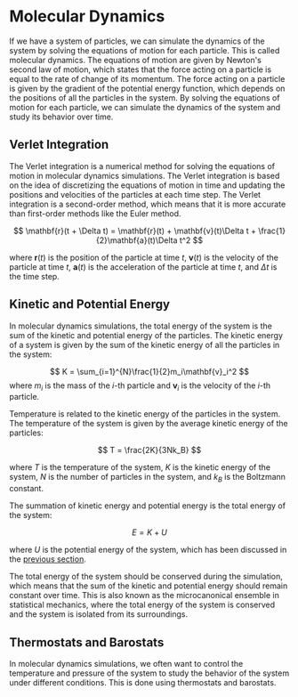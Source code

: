 # Molecular Dynamics
If we have a system of particles, we can simulate the dynamics of the system by solving the equations of motion for each particle. This is called molecular dynamics. The equations of motion are given by Newton's second law of motion, which states that the force acting on a particle is equal to the rate of change of its momentum. The force acting on a particle is given by the gradient of the potential energy function, which depends on the positions of all the particles in the system. By solving the equations of motion for each particle, we can simulate the dynamics of the system and study its behavior over time.

## Verlet Integration
The Verlet integration is a numerical method for solving the equations of motion in molecular dynamics simulations. The Verlet integration is based on the idea of discretizing the equations of motion in time and updating the positions and velocities of the particles at each time step. The Verlet integration is a second-order method, which means that it is more accurate than first-order methods like the Euler method.

$$
\mathbf{r}(t + \Delta t) = \mathbf{r}(t) + \mathbf{v}(t)\Delta t + \frac{1}{2}\mathbf{a}(t)\Delta t^2
$$

where $\mathbf{r}(t)$ is the position of the particle at time $t$, $\mathbf{v}(t)$ is the velocity of the particle at time $t$, $\mathbf{a}(t)$ is the acceleration of the particle at time $t$, and $\Delta t$ is the time step.

## Kinetic and Potential Energy
In molecular dynamics simulations, the total energy of the system is the sum of the kinetic and potential energy of the particles. The kinetic energy of a system is given by the sum of the kinetic energy of all the particles in the system:

$$
K = \sum_{i=1}^{N}\frac{1}{2}m_i\mathbf{v}_i^2
$$
where $m_i$ is the mass of the $i$-th particle and $\mathbf{v}_i$ is the velocity of the $i$-th particle. 

Temperature is related to the kinetic energy of the particles in the system. The temperature of the system is given by the average kinetic energy of the particles:

$$
T = \frac{2K}{3Nk_B}
$$

where $T$ is the temperature of the system, $K$ is the kinetic energy of the system, $N$ is the number of particles in the system, and $k_B$ is the Boltzmann constant.

The summation of kinetic energy and potential energy is the total energy of the system:

$$
E = K + U
$$

where $U$ is the potential energy of the system, which has been discussed in the [previous section](./force_fields.md#potential-energy-function).

The total energy of the system should be conserved during the simulation, which means that the sum of the kinetic and potential energy should remain constant over time. This is also known as the microcanonical ensemble in statistical mechanics, where the total energy of the system is conserved and the system is isolated from its surroundings.

## Thermostats and Barostats
In molecular dynamics simulations, we often want to control the temperature and pressure of the system to study the behavior of the system under different conditions. This is done using thermostats and barostats.